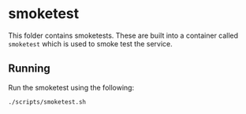 # smoketest

This folder contains smoketests. These are built into a container called `smoketest` which is used to smoke test the
service.

## Running

Run the smoketest using the following:

```shell
./scripts/smoketest.sh
```
